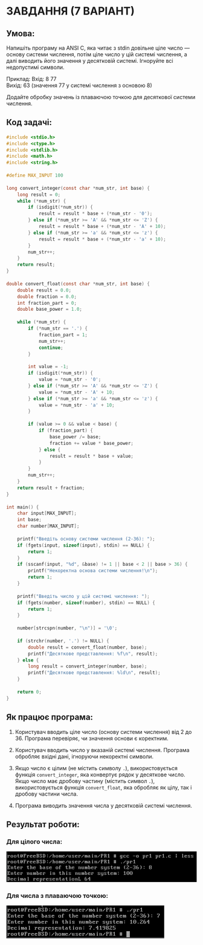 # ЗАВДАННЯ (7 ВАРІАНТ)

## Умова:

Напишіть програму на ANSI C, яка читає з stdin довільне ціле число — основу системи числення, потім ціле число у цій системі числення, а далі виводить його значення у десятковій системі. Ігноруйте всі недопустимі символи.

Приклад:
Вхід:   8 77   
Вихід:  63 (значення 77 у системі числення з основою 8)

Додайте обробку значень із плаваючою точкою для десяткової системи числення.

## Код задачі:

```c
#include <stdio.h>
#include <ctype.h>
#include <stdlib.h>
#include <math.h>
#include <string.h>

#define MAX_INPUT 100

long convert_integer(const char *num_str, int base) {
    long result = 0;
    while (*num_str) {
        if (isdigit(*num_str)) {
            result = result * base + (*num_str - '0');
        } else if (*num_str >= 'A' && *num_str <= 'Z') {
            result = result * base + (*num_str - 'A' + 10);
        } else if (*num_str >= 'a' && *num_str <= 'z') {
            result = result * base + (*num_str - 'a' + 10);
        }
        num_str++;
    }
    return result;
}

double convert_float(const char *num_str, int base) {
    double result = 0.0;
    double fraction = 0.0;
    int fraction_part = 0;
    double base_power = 1.0;

    while (*num_str) {
        if (*num_str == '.') {
            fraction_part = 1;
            num_str++;
            continue;
        }

        int value = -1;
        if (isdigit(*num_str)) {
            value = *num_str - '0';
        } else if (*num_str >= 'A' && *num_str <= 'Z') {
            value = *num_str - 'A' + 10;
        } else if (*num_str >= 'a' && *num_str <= 'z') {
            value = *num_str - 'a' + 10;
        }

        if (value >= 0 && value < base) {
            if (fraction_part) {
                base_power /= base;
                fraction += value * base_power;
            } else {
                result = result * base + value;
            }
        }
        num_str++;
    }
    return result + fraction;
}

int main() {
    char input[MAX_INPUT];
    int base;
    char number[MAX_INPUT];

    printf("Введіть основу системи числення (2-36): ");
    if (fgets(input, sizeof(input), stdin) == NULL) {
        return 1;
    }
    if (sscanf(input, "%d", &base) != 1 || base < 2 || base > 36) {
        printf("Некоректна основа системи числення!\n");
        return 1;
    }

    printf("Введіть число у цій системі числення: ");
    if (fgets(number, sizeof(number), stdin) == NULL) {
        return 1;
    }

    number[strcspn(number, "\n")] = '\0';

    if (strchr(number, '.') != NULL) {
        double result = convert_float(number, base);
        printf("Десяткове представлення: %f\n", result);
    } else {
        long result = convert_integer(number, base);
        printf("Десяткове представлення: %ld\n", result);
    }

    return 0;
}
```

## Як працює програма:

1. Користувач вводить ціле число (основу системи числення) від 2 до 36. Програма перевіряє, чи значення основи є коректним.

2. Користувач вводить число у вказаній системі числення. Програма обробляє вхідні дані, ігноруючи некоректні символи.

3. Якщо число є цілим (не містить символу `.`), використовується функція `convert_integer`, яка конвертує рядок у десяткове число. Якщо число має дробову частину (містить символ `.`), використовується функція `convert_float`, яка обробляє як цілу, так і дробову частини числа.

4. Програма виводить значення числа у десятковій системі числення.

## Результат роботи:

### Для цілого числа:

![](int.png)

### Для числа з плаваючою точкою:

![](double.png)

